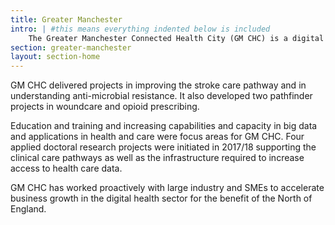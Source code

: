 ```yaml
---
title: Greater Manchester
intro: | #this means everything indented below is included
    The Greater Manchester Connected Health City (GM CHC) is a digital health programme which uses patient data to improve the pace of progress in local health services.
section: greater-manchester
layout: section-home
---
```

GM CHC delivered projects in improving the stroke care pathway and in understanding anti-microbial resistance. It also developed two pathfinder projects in woundcare and opioid prescribing.

Education and training and increasing capabilities and capacity in big data and applications in health and care were focus areas for GM CHC. Four applied doctoral research projects were initiated in 2017/18 supporting the clinical care pathways as well as the infrastructure required to increase access to health care data.

GM CHC has worked proactively with large industry and SMEs to accelerate business growth in the digital health sector for the benefit of the North of England.
